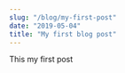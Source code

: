 ```yaml
---
slug: "/blog/my-first-post"
date: "2019-05-04"
title: "My first blog post"
---
```


This my first post
